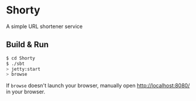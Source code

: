 # Shorty #

A simple URL shortener service

## Build & Run ##

```sh
$ cd Shorty
$ ./sbt
> jetty:start
> browse
```

If `browse` doesn't launch your browser, manually open [http://localhost:8080/](http://localhost:8080/) in your browser.
